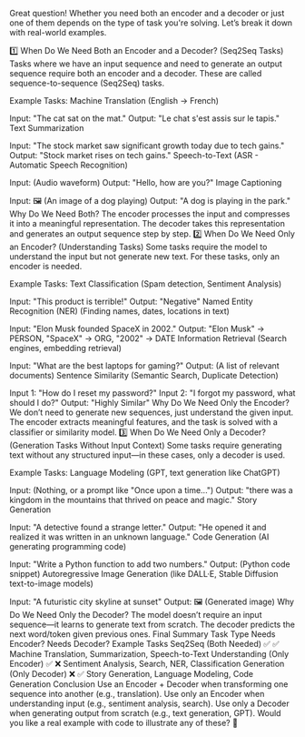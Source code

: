 Great question! Whether you need both an encoder and a decoder or just one of them depends on the type of task you're solving. Let’s break it down with real-world examples.

1️⃣ When Do We Need Both an Encoder and a Decoder? (Seq2Seq Tasks)
Tasks where we have an input sequence and need to generate an output sequence require both an encoder and a decoder. These are called sequence-to-sequence (Seq2Seq) tasks.

Example Tasks:
Machine Translation (English → French)

Input: "The cat sat on the mat."
Output: "Le chat s'est assis sur le tapis."
Text Summarization

Input: "The stock market saw significant growth today due to tech gains."
Output: "Stock market rises on tech gains."
Speech-to-Text (ASR - Automatic Speech Recognition)

Input: (Audio waveform)
Output: "Hello, how are you?"
Image Captioning

Input: 🖼️ (An image of a dog playing)
Output: "A dog is playing in the park."
Why Do We Need Both?
The encoder processes the input and compresses it into a meaningful representation.
The decoder takes this representation and generates an output sequence step by step.
2️⃣ When Do We Need Only an Encoder? (Understanding Tasks)
Some tasks require the model to understand the input but not generate new text.
For these tasks, only an encoder is needed.

Example Tasks:
Text Classification (Spam detection, Sentiment Analysis)

Input: "This product is terrible!"
Output: "Negative"
Named Entity Recognition (NER) (Finding names, dates, locations in text)

Input: "Elon Musk founded SpaceX in 2002."
Output: "Elon Musk" → PERSON, "SpaceX" → ORG, "2002" → DATE
Information Retrieval (Search engines, embedding retrieval)

Input: "What are the best laptops for gaming?"
Output: (A list of relevant documents)
Sentence Similarity (Semantic Search, Duplicate Detection)

Input 1: "How do I reset my password?"
Input 2: "I forgot my password, what should I do?"
Output: "Highly Similar"
Why Do We Need Only the Encoder?
We don’t need to generate new sequences, just understand the given input.
The encoder extracts meaningful features, and the task is solved with a classifier or similarity model.
3️⃣ When Do We Need Only a Decoder? (Generation Tasks Without Input Context)
Some tasks require generating text without any structured input—in these cases, only a decoder is used.

Example Tasks:
Language Modeling (GPT, text generation like ChatGPT)

Input: (Nothing, or a prompt like "Once upon a time...")
Output: "there was a kingdom in the mountains that thrived on peace and magic."
Story Generation

Input: "A detective found a strange letter."
Output: "He opened it and realized it was written in an unknown language."
Code Generation (AI generating programming code)

Input: "Write a Python function to add two numbers."
Output: (Python code snippet)
Autoregressive Image Generation (like DALL·E, Stable Diffusion text-to-image models)

Input: "A futuristic city skyline at sunset"
Output: 🖼️ (Generated image)
Why Do We Need Only the Decoder?
The model doesn’t require an input sequence—it learns to generate text from scratch.
The decoder predicts the next word/token given previous ones.
Final Summary
Task Type	Needs Encoder?	Needs Decoder?	Example Tasks
Seq2Seq (Both Needed)	✅	✅	Machine Translation, Summarization, Speech-to-Text
Understanding (Only Encoder)	✅	❌	Sentiment Analysis, Search, NER, Classification
Generation (Only Decoder)	❌	✅	Story Generation, Language Modeling, Code Generation
Conclusion
Use an Encoder + Decoder when transforming one sequence into another (e.g., translation).
Use only an Encoder when understanding input (e.g., sentiment analysis, search).
Use only a Decoder when generating output from scratch (e.g., text generation, GPT).
Would you like a real example with code to illustrate any of these? 🚀
